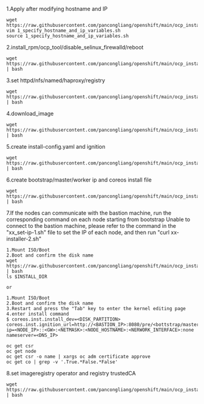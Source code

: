 1.Apply after modifying hostname and IP
~~~
wget https://raw.githubusercontent.com/pancongliang/openshift/main/ocp_install/1_specify_hostname_and_ip_variables.sh
vim 1_specify_hostname_and_ip_variables.sh
source 1_specify_hostname_and_ip_variables.sh
~~~

2.install_rpm/ocp_tool/disable_selinux_firewalld/reboot
~~~
wget https://raw.githubusercontent.com/pancongliang/openshift/main/ocp_install/2_install_rpm_ocp_tool_and_disable_selinux_firewalld_reboot.sh | bash
~~~

3.set httpd/nfs/named/haproxy/registry
~~~
wget https://raw.githubusercontent.com/pancongliang/openshift/main/ocp_install/3_set_httpd_nfs_named_haproxy_registry.sh | bash
~~~

4.download_image
~~~
wget https://raw.githubusercontent.com/pancongliang/openshift/main/ocp_install/4_download_image.sh | bash
~~~

5.create install-config.yaml and ignition
~~~
wget https://raw.githubusercontent.com/pancongliang/openshift/main/ocp_install/5_create_install_config_and_ignition.sh | bash
~~~

6.create bootstrap/master/worker ip and coreos install file
~~~
wget https://raw.githubusercontent.com/pancongliang/openshift/main/ocp_install/6_create_bootstrap_master_worker_ip_and_coreos_install_file.sh | bash
~~~

7.If the nodes can communicate with the bastion machine, run the corresponding command on each node starting from bootstrap
Unable to connect to the bastion machine, please refer to the command in the "xx_set-ip-1.sh" file to set the IP of each node, and then run "curl xx-installer-2.sh"
~~~
1.Mount ISO/Boot
2.Boot and confirm the disk name
wget https://raw.githubusercontent.com/pancongliang/openshift/main/ocp_install/7_manually_install_on_each_nod.sh | bash
ls $INSTALL_DIR

or

1.Mount ISO/Boot
2.Boot and confirm the disk name
3.Restart and press the "Tab" key to enter the kernel editing page
4.enter install command
$ coreos.inst.install_dev=<DISK_PARTITION> coreos.inst.ignition_url=http://<BASTION_IP>:8080/pre/<bottstrap/master/worker>.ign  
ip=<NODE_IP>::<GW>:<NETMASK>:<NODE_HOSTNAME>:<NERWORK_INTERFACE>:none
nameserver=<DNS_IP>

oc get csr
oc get node
oc get csr -o name | xargs oc adm certificate approve
oc get co | grep -v '.True.*False.*False'
~~~


8.set imageregistry operator and registry trustedCA
~~~
wget https://raw.githubusercontent.com/pancongliang/openshift/main/ocp_install/8_set_imageregistry_pv_and_trustedCA.sh | bash
~~~
